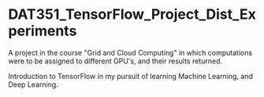 # DAT351_TensorFlow_Project_Dist_Experiments

A project in the course "Grid and Cloud Computing" in which computations were to be assigned to different GPU's, and their results returned. 

Introduction to TensorFlow in my pursuit of learning Machine Learning, and Deep Learning. 

